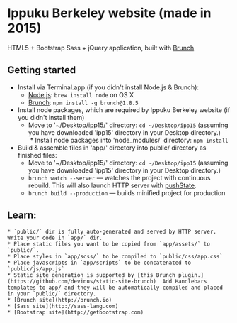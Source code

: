 # Ippuku Berkeley website (made in 2015)

HTML5 + Bootstrap Sass + jQuery application, built with [Brunch](http://brunch.io)

## Getting started
* Install via Terminal.app (if you didn't install Node.js & Brunch):
    * [Node.js](http://nodejs.org): `brew install node` on OS X
    * [Brunch](http://brunch.io): `npm install -g brunch@1.8.5`
* Install node packages, which are required by Ippuku Berkeley website (if you didn't install them) 
    * Move to '~/Desktop/ipp15/' directory: `cd ~/Desktop/ipp15` (assuming you have downloaded 'ipp15' directory in your Desktop directory.)
    * Install node packages into 'node_modules/' directory: `npm install`
* Build & assemble files in 'app/' directory into public/ directory as finished files:
    * Move to '~/Desktop/ipp15/' directory: `cd ~/Desktop/ipp15` (assuming you have downloaded 'ipp15' directory in your Desktop directory.)
    * `brunch watch --server` — watches the project with continuous rebuild. This will also launch HTTP server with [pushState](https://developer.mozilla.org/en-US/docs/Web/Guide/API/DOM/Manipulating_the_browser_history).
    * `brunch build --production` — builds minified project for production
## Learn:
    * `public/` dir is fully auto-generated and served by HTTP server.  Write your code in `app/` dir.
    * Place static files you want to be copied from `app/assets/` to `public/`.
    * Place styles in `app/scss/` to be compiled to `public/css/app.css`
    * Place javascripts in `app/scripts` to be concatenated to `public/js/app.js`
    * Static site generation is supported by [this Brunch plugin.](https://github.com/devinus/static-site-brunch)  Add Handlebars templates to app/ and they will be automatically compiled and placed in your `public/` directory.
    * [Brunch site](http://brunch.io)
    * [Sass site](http://sass-lang.com)
    * [Bootstrap site](http://getbootstrap.com)
